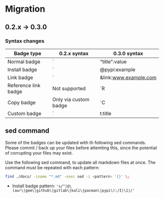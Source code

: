 # Migration

## 0.2.x -> 0.3.0

### Syntax changes

Badge type | 0.2.x syntax | 0.3.0 syntax
---|---|---
Normal badge | `|"title":value|` | `|title|value|`
Install badge | `|@pypi:example|` | `I|pypi|example|`
Link badge | `|&link:www.example.com|` | `L|link|www.example.com|`
Reference link badge | Not supported | `R|link|example_ref|`
Copy badge | Only via custom badge | `C|title|text to show and copy|`
Custom badge | `|t:title|c:text to copy|v:text to show|l:https://example.com|end` | `|title|text to show|c:text to copy|l:https://example.com|`

## sed command

Some of the badges can be updated with th following sed commands.
Please commit / back up your files before attemting this, since the potential of corrupting your files may exist.

Use the following sed command, to update all markdown files at once.
The command must be repeated with each pattern:
```bash
find ./docs/ -iname "*.md" -exec sed -i <pattern> '{}' \;
```

- Install badge pattern: `'s/^|@\(aur\|gem\|github\|gitlab\|kali\|pacman\|pypi\):/I|\1|/'`

